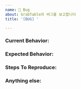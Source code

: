 ```yaml
---
name: 🐞 Bug
about: GrabTable의 버그를 보고합니다
title: '[BUG] '

---
```


<!--
Note: 중복된 이슈가 있는지 먼저 확인해주세요.
-->

### Current Behavior:
<!-- 
현재 어떤 버그를 겪고 있는지 설명해주세요. 
버그와 함께 생긴 log가 있다면 남겨주세요. 가능한 이미지 대신 텍스트 형식으로 남겨주세요.
-->

### Expected Behavior:
<!-- 정상 동작했을 때 어떻게 동작하는지 적어주세요. -->

### Steps To Reproduce:
<!--
버그 reproduction 방법을 설명해주세요. 
사진과 동영상을 첨부하거나, 해당 상황이 구현된 링크 등을 남기면 더 좋습니다!
예시:
1. 이런 커맨드를 실행하면...
2. 이런 에러가 나와요...
-->

### Anything else:
<!-- 링크? 참고? 아무거나 추가적인 정보가 있다면 적어주세요.-->
